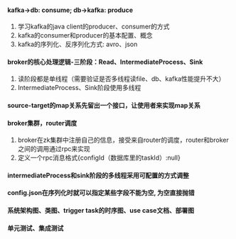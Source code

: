 #### kafka->db: consume; db->kafka: produce
1. 学习kafka的java client的producer、consumer的方式
2. kafka的consumer和producer的基本配置、概念
3. kafka的序列化、反序列化方式: avro、json

#### broker的核心处理逻辑-三阶段：Read、IntermediateProcess、Sink
1. 读阶段都是单线程（需要验证是否多线程读file、db、kafka性能提升不大）
2. IntermediateProcess、Sink阶段使用多线程
#### source-target的map关系先留出一个接口，让使用者来实现map关系

#### broker集群，router调度
1. broker在zk集群中注册自己的信息，接受来自router的调度，router和broker之间的调用通过rpc来实现
2. 定义一个rpc消息格式{configId（数据库里的taskId）:null}
#### intermediateProcess和sink阶段的多线程采用可配置的方式调整

#### config.json在序列化时就可以指定某些字段不能为空, 为空直接抛错


#### 系统架构图、类图、trigger task的时序图、use case文档、部署图

#### 单元测试、集成测试